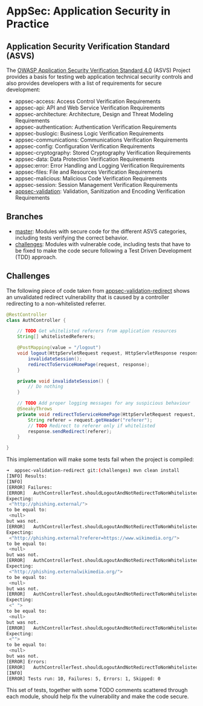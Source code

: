 # AppSec: Application Security in Practice

## Application Security Verification Standard (ASVS)

The [OWASP Application Security Verification Standard 4.0](https://github.com/OWASP/ASVS/blob/master/4.0/OWASP%20Application%20Security%20Verification%20Standard%204.0-en.json) (ASVS) Project provides a basis for testing web application technical security controls and also provides developers with a list of requirements for secure development:

- appsec-access: Access Control Verification Requirements
- appsec-api: API and Web Service Verification Requirements
- appsec-architecture: Architecture, Design and Threat Modeling Requirements
- appsec-authentication: Authentication Verification Requirements
- appsec-buslogic: Business Logic Verification Requirements
- appsec-communications: Communications Verification Requirements
- appsec-config: Configuration Verification Requirements
- appsec-cryptography: Stored Cryptography Verification Requirements
- appsec-data: Data Protection Verification Requirements
- appsec:error: Error Handling and Logging Verification Requirements
- appsec-files: File and Resources Verification Requirements
- appsec-malicious: Malicious Code Verification Requirements
- appsec-session: Session Management Verification Requirements
- [appsec-validation](appsec-validation): Validation, Sanitization and Encoding Verification Requirements

## Branches

- [master](../../tree/master): Modules with secure code for the different ASVS categories, including tests verifying the correct behavior.
- [challenges](../../tree/challenges): Modules with vulnerable code, including tests that have to be fixed to make the code secure following a Test Driven Development (TDD) approach.

## Challenges

The following piece of code taken from [appsec-validation-redirect](appsec-validation/appsec-validation-redirect) shows an unvalidated redirect vulnerability that is caused by a controller redirecting to a non-whitelisted referrer.

```java
@RestController
class AuthController {

    // TODO Get whitelisted referers from application resources
    String[] whitelistedReferers;

    @PostMapping(value = "/logout")
    void logout(HttpServletRequest request, HttpServletResponse response) {
        invalidateSession();
        redirectToServiceHomePage(request, response);
    }

    private void invalidateSession() {
        // Do nothing
    }

    // TODO Add proper logging messages for any suspicious behaviour
    @SneakyThrows
    private void redirectToServiceHomePage(HttpServletRequest request, HttpServletResponse response) {
        String referer = request.getHeader("referer");
        // TODO Redirect to referer only if whitelisted
        response.sendRedirect(referer);
    }

}
```

This implementation will make some tests fail when the project is compiled:

```bash
➜  appsec-validation-redirect git:(challenges) mvn clean install
[INFO] Results:
[INFO]
[ERROR] Failures:
[ERROR]   AuthControllerTest.shouldLogoutAndNotRedirectToNonWhitelistedReferrers:68
Expecting:
 <"http://phishing.external/">
to be equal to:
 <null>
but was not.
[ERROR]   AuthControllerTest.shouldLogoutAndNotRedirectToNonWhitelistedReferrers:68
Expecting:
 <"http://phishing.external?referer=https://www.wikimedia.org/">
to be equal to:
 <null>
but was not.
[ERROR]   AuthControllerTest.shouldLogoutAndNotRedirectToNonWhitelistedReferrers:68
Expecting:
 <"http://phishing.externalwikimedia.org/">
to be equal to:
 <null>
but was not.
[ERROR]   AuthControllerTest.shouldLogoutAndNotRedirectToNonWhitelistedReferrers:68
Expecting:
 <" ">
to be equal to:
 <null>
but was not.
[ERROR]   AuthControllerTest.shouldLogoutAndNotRedirectToNonWhitelistedReferrers:68
Expecting:
 <"">
to be equal to:
 <null>
but was not.
[ERROR] Errors:
[ERROR]   AuthControllerTest.shouldLogoutAndNotRedirectToNonWhitelistedReferrers:66 » IllegalArgument
[INFO]
[ERROR] Tests run: 10, Failures: 5, Errors: 1, Skipped: 0
```

This set of tests, together with some TODO comments scattered through each module, should help fix the vulnerability and make the code secure.
